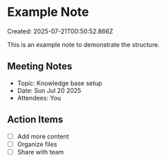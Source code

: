 # Example Note

Created: 2025-07-21T00:50:52.866Z

This is an example note to demonstrate the structure.

## Meeting Notes
- Topic: Knowledge base setup
- Date: Sun Jul 20 2025
- Attendees: You

## Action Items
- [ ] Add more content
- [ ] Organize files
- [ ] Share with team
